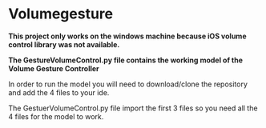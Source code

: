 # Volumegesture
**This project only works on the windows machine because iOS volume control library was not available.**

**The GestureVolumeControl.py file contains the working model of the Volume Gesture Controller**

In order to run the model you will need to download/clone the repository and add the  4 files to your ide.

The GestuerVolumeControl.py file import the first 3 files so you need all the 4 files for the model to work.
